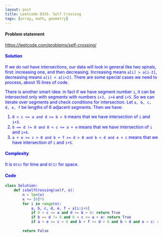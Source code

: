```yaml
---
layout: post
title: Leetcode 0335. Self Crossing
tags: [array, math, geometry]
---
```


#### Problem statement

<a href="https://leetcode.com/problems/self-crossing/"> <font color = blue>https://leetcode.com/problems/self-crossing/

#### Solution
If we do not have intersections, our data will look in general like two spirals, first: increasing one, and then decreasing. Increasing means `a[i] > a[i-2]`, decreasing means `a[i] < a[i+2]`. There are some special cases we need to process, about 15 lines of code.

There is another smart idea: in fact if we have segment number `i`, it can be intersected only with segments with numbers `i+3, i+4` and `i+5`. So we can iterate over segments and check conditions for intersection. Let `a, b, c, d, e, f` be lengths of 6 adjacent segments. Then we have:

1. `0 < c <= a and d >= b > 0` means that we have intersection of `i` and `i+3`.
2. `b == d != 0 and 0 < c <= a + e` means that we have intersection of `i` and `i+4`.
3. `a + e >= c > 0 and b + f >= d > 0 and b < d and e < c` means that we have intersection of `i` and `i+5`.

#### Complexity
It is `O(n)` for time and `O(1)` for space.

#### Code
```python
class Solution:
    def isSelfCrossing(self, x):
        n = len(x)
        x += [0]*6
        for i in range(n):
            a, b, c, d, e, f = x[i:i+6]
            if 0 < c <= a and d >= b > 0: return True
            if b == d != 0 and 0 < c <= a + e: return True
            if a + e >= c > 0 and b + f >= d > 0 and b < d and e < c: return True
        
        return False    
```
